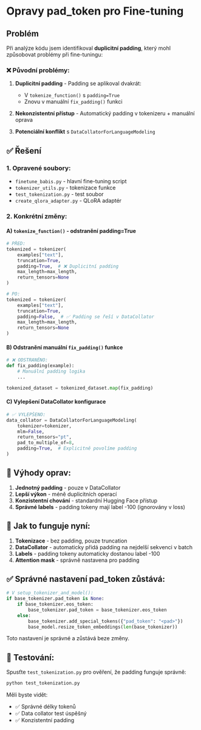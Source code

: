 # Opravy pad_token pro Fine-tuning

## Problém

Při analýze kódu jsem identifikoval **duplicitní padding**, který mohl způsobovat problémy při fine-tuningu:

### ❌ Původní problémy:

1. **Duplicitní padding** - Padding se aplikoval dvakrát:
   - V `tokenize_function()` s `padding=True`
   - Znovu v manuální `fix_padding()` funkci

2. **Nekonzistentní přístup** - Automatický padding v tokenizeru + manuální oprava

3. **Potenciální konflikt** s `DataCollatorForLanguageModeling`

## ✅ Řešení

### 1. Opravené soubory:

- `finetune_babis.py` - hlavní fine-tuning script
- `tokenizer_utils.py` - tokenizace funkce
- `test_tokenization.py` - test soubor
- `create_qlora_adapter.py` - QLoRA adaptér

### 2. Konkrétní změny:

#### A) `tokenize_function()` - odstranění padding=True
```python
# PŘED:
tokenized = tokenizer(
    examples["text"],
    truncation=True,
    padding=True,  # ❌ Duplicitní padding
    max_length=max_length,
    return_tensors=None
)

# PO:
tokenized = tokenizer(
    examples["text"],
    truncation=True,
    padding=False,  # ✅ Padding se řeší v DataCollator
    max_length=max_length,
    return_tensors=None
)
```

#### B) Odstranění manuální `fix_padding()` funkce
```python
# ❌ ODSTRANĚNO:
def fix_padding(example):
    # Manuální padding logika
    ...

tokenized_dataset = tokenized_dataset.map(fix_padding)
```

#### C) Vylepšení DataCollator konfigurace
```python
# ✅ VYLEPŠENO:
data_collator = DataCollatorForLanguageModeling(
    tokenizer=tokenizer,
    mlm=False,
    return_tensors="pt",
    pad_to_multiple_of=8,
    padding=True,  # Explicitně povolíme padding
)
```

## 🎯 Výhody oprav:

1. **Jednotný padding** - pouze v DataCollator
2. **Lepší výkon** - méně duplicitních operací
3. **Konzistentní chování** - standardní Hugging Face přístup
4. **Správné labels** - padding tokeny mají label -100 (ignorovány v loss)

## 🔧 Jak to funguje nyní:

1. **Tokenizace** - bez padding, pouze truncation
2. **DataCollator** - automaticky přidá padding na nejdelší sekvenci v batch
3. **Labels** - padding tokeny automaticky dostanou label -100
4. **Attention mask** - správně nastavena pro padding

## ✅ Správné nastavení pad_token zůstává:

```python
# V setup_tokenizer_and_model():
if base_tokenizer.pad_token is None:
    if base_tokenizer.eos_token:
        base_tokenizer.pad_token = base_tokenizer.eos_token
    else:
        base_tokenizer.add_special_tokens({"pad_token": "<pad>"})
        base_model.resize_token_embeddings(len(base_tokenizer))
```

Toto nastavení je správné a zůstává beze změny.

## 🧪 Testování:

Spusťte `test_tokenization.py` pro ověření, že padding funguje správně:

```bash
python test_tokenization.py
```

Měli byste vidět:
- ✅ Správné délky tokenů
- ✅ Data collator test úspěšný
- ✅ Konzistentní padding 